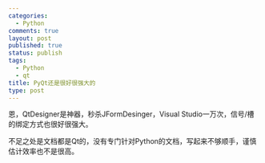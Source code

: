 ```yaml
--- 
categories: 
  - Python
comments: true
layout: post
published: true
status: publish
tags: 
  - Python
  - qt
title: PyQt还是很好很强大的
type: post
---
```

恩，QtDesigner是神器，秒杀JFormDesinger，Visual Studio一万次，信号/槽的绑定方式也很好很强大。

不足之处是文档都是Qt的，没有专门针对Python的文档，写起来不够顺手，谨慎估计效率也不是很高。
